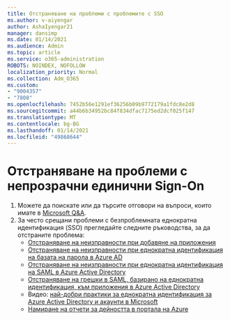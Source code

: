 ```yaml
---
title: Отстраняване на проблеми с проблемите с SSO
ms.author: v-aiyengar
author: AshaIyengar21
manager: dansimp
ms.date: 01/14/2021
ms.audience: Admin
ms.topic: article
ms.service: o365-administration
ROBOTS: NOINDEX, NOFOLLOW
localization_priority: Normal
ms.collection: Adm_O365
ms.custom:
- "9004357"
- "7808"
ms.openlocfilehash: 7452b56e1291ef36256b09b9772179a1fdc8e2d8
ms.sourcegitcommit: a44b6b34952bc84f834dfac7175ed2dcf025f147
ms.translationtype: MT
ms.contentlocale: bg-BG
ms.lasthandoff: 01/14/2021
ms.locfileid: "49868644"
---
```

# <a name="troubleshooting-seamless-single-sign-on-issues"></a>Отстраняване на проблеми с непрозрачни единични Sign-On

1. Можете да поискате или да търсите отговори на въпроси, които имате в [Microsoft Q&A](https://docs.microsoft.com/azure/active-directory/reports-monitoring/howto-find-activity-reports#troubleshoot-issues-with-activity-reports).
1. За често срещани проблеми с безпроблемната еднократна идентификация (SSO) прегледайте следните ръководства, за да отстраните проблема:
    - [Отстраняване на неизправности при добавяне на приложения](https://docs.microsoft.com/azure/active-directory/manage-apps/troubleshoot-adding-apps) 
    - [Отстраняване на неизправности при еднократна идентификация на базата на парола в Azure AD](https://docs.microsoft.com/azure/active-directory/manage-apps/troubleshoot-password-ba) 
    - [Отстраняване на неизправности при еднократна идентификация на SAML в Azure Active Directory](https://docs.microsoft.com/azure/active-directory/manage-apps/troubleshoot-saml-based-sso) 
    - [Отстраняване на грешки в SAML, базирано на еднократна идентификация, към приложения в Azure Active Directory](https://docs.microsoft.com/azure/active-directory/manage-apps/debug-saml-sso-issues) 
    - Видео: [най-добри практики за еднократна идентификация за Azure Active Directory и акаунти в Microsoft](https://azure.microsoft.com/resources/videos/ignite-2018-single-sign-on-best-practices-for-azure-active-directory-and-microsoft-accounts/) 
    - [Намиране на отчети за дейността в портала на Azure](https://docs.microsoft.com/azure/active-directory/reports-monitoring/howto-find-activity-reports#troubleshoot-issues-with-activity-reports)